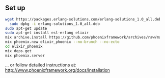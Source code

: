 ## Set up

```bash
wget https://packages.erlang-solutions.com/erlang-solutions_1.0_all.deb && \
  sudo dpkg -i erlang-solutions_1.0_all.deb
sudo apt-get update
sudo apt-get install esl-erlang elixir
mix archive.install https://github.com/phoenixframework/archives/raw/master/phoenix_new.ez
mix phoenix.new elixir_phoenix --no-brunch --no-ecto
cd elixir_phoenix
mix deps.get
mix phoenix.server
```
... or follow detailed instructions at: http://www.phoenixframework.org/docs/installation
